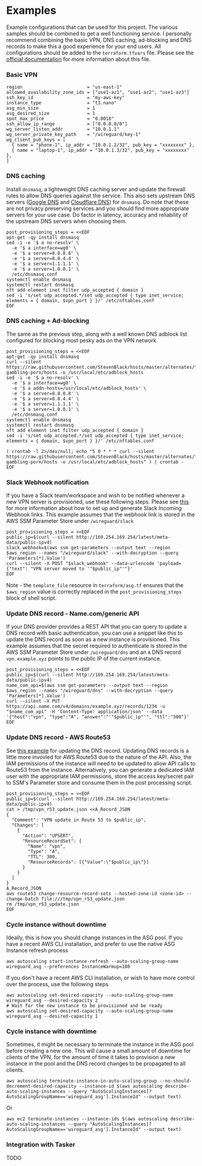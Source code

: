 # Examples

Example configurations that can be used for this project. The various samples should be combined to get a well functioning service. I personally recommend combining the basic VPN, DNS caching, ad-blocking and DNS records to make this a good experience for your end users. All configurations should be added to the `terraform.tfvars` file. Please see the [official documentation](https://learn.hashicorp.com/tutorials/terraform/aws-variables#from-a-file) for more information about this file.

### Basic VPN

```
region                        = "us-east-1"
allowed_availability_zone_ids = ["use1-az1", "use1-az2", "use1-az3"]
ssh_key_id                    = "my-aws-key"
instance_type                 = "t3.nano"
asg_min_size                  = 1
asg_desired_size              = 1
spot_max_price                = "0.0018"
ssh_allow_ip_range            = ["0.0.0.0/0"]
wg_server_listen_addr         = "10.0.1.1"
wg_server_private_key_path    = "/wireguard/key-1"
wg_client_pub_keys = [
  { name = "phone-1", ip_addr = "10.0.1.2/32", pub_key = "xxxxxxxx" },
  { name = "laptop-1", ip_addr = "10.0.1.3/32", pub_key = "xxxxxxxx" },
]
```

### DNS caching

Install `dnsmasq`, a lightweight DNS caching server and update the firewall rules to allow DNS queries against the service. This also sets upstream DNS servers ([Google DNS](https://developers.google.com/speed/public-dns/) and [Cloudflare DNS](https://www.cloudflare.com/dns/)) for `dnsmasq`. Do note that these are not privacy preserving services and you should find more appropriate servers for your use case. Do factor in latency, accuracy and reliability of the upstream DNS servers when choosing them.

```
post_provisioning_steps = <<EOF
apt-get -qy install dnsmasq
sed -i -e '$ a no-resolv' \
  -e '$ a interface=wg0' \
  -e '$ a server=8.8.8.8' \
  -e '$ a server=8.8.4.4' \
  -e '$ a server=1.1.1.1' \
  -e '$ a server=1.0.0.1' \
  /etc/dnsmasq.conf
systemctl enable dnsmasq
systemctl restart dnsmasq
nft add element inet filter udp_accepted { domain }
sed -i 's/set udp_accepted.*/set udp_accepted { type inet_service; elements = { domain, $vpn_port } }/' /etc/nftables.conf
EOF
```

### DNS caching + Ad-blocking

The same as the previous step, along with a well known DNS adblock list configured for blocking most pesky ads on the VPN network

```
post_provisioning_steps = <<EOF
apt-get -qy install dnsmasq
curl --silent https://raw.githubusercontent.com/StevenBlack/hosts/master/alternates/fakenews-gambling-porn/hosts -o /usr/local/etc/adblock_hosts
sed -i -e '$ a no-resolv' \
  -e '$ a interface=wg0' \
  -e '$ a addn-hosts=/usr/local/etc/adblock_hosts' \
  -e '$ a server=8.8.8.8' \
  -e '$ a server=8.8.4.4' \
  -e '$ a server=1.1.1.1' \
  -e '$ a server=1.0.0.1' \
  /etc/dnsmasq.conf
systemctl enable dnsmasq
systemctl restart dnsmasq
nft add element inet filter udp_accepted { domain }
sed -i 's/set udp_accepted.*/set udp_accepted { type inet_service; elements = { domain, $vpn_port } }/' /etc/nftables.conf

( crontab -l 2>/dev/null; echo "5 0 * * * curl --silent https://raw.githubusercontent.com/StevenBlack/hosts/master/alternates/fakenews-gambling-porn/hosts -o /usr/local/etc/adblock_hosts" ) | crontab -
EOF
```

### Slack Webhook notification

If you have a Slack team/workspace and wish to be notified whenever a new VPN server is provisioned, use these following steps. Please see [this](https://slack.com/intl/en-in/help/articles/115005265063-Incoming-webhooks-for-Slack) for more information about how to set up and generate Slack Incoming Webhook links. This example assumes that the webhook link is stored in the AWS SSM Parameter Store under `/wireguard/slack`

```
post_provisioning_steps = <<EOF
public_ip=$(curl --silent http://169.254.169.254/latest/meta-data/public-ipv4)
slack_webhook=$(aws ssm get-parameters --output text --region $aws_region --names "/wireguard/slack" --with-decryption --query 'Parameters[*].Value')
curl --silent -X POST "$slack_webhook" --data-urlencode 'payload={"text": "VPN server moved to '"$public_ip"'"}'
EOF
```
Note - the `template_file` resource in `terraform/asg.tf` ensures that the `$aws_region` value is correctly replaced in the `post_provisioning_steps` block of shell script.

### Update DNS record - Name.com/generic API

If your DNS provider provides a REST API that you can query to update a DNS record with basic authentication, you can use a snippet like this to update the DNS record as soon as a new instance is provisioned. This example assumes that the secret required to authenticate is stored in the AWS SSM Parameter Store under `/wireguard/dns` and an `A` DNS record `vpn.example.xyz` points to the public IP of the current instance.

```
post_provisioning_steps = <<EOF
public_ip=$(curl --silent http://169.254.169.254/latest/meta-data/public-ipv4)
name_com_api=$(aws ssm get-parameters --output text --region $aws_region --names "/wireguard/dns" --with-decryption --query 'Parameters[*].Value')
curl --silent -X PUT https://api.name.com/v4/domains/example.xyz/records/1234 -u "$name_com_api" -H 'Content-Type: application/json' --data '{"host":"vpn", "type":"A", "answer":"'"$public_ip"'", "ttl":"300"}'
EOF
```

### Update DNS record - AWS Route53

See [this example](https://oliverhelm.me/sys-admin/updating-aws-dns-records-from-cli) for updating the DNS record. Updating DNS records is a little more invovled for AWS Route53 due to the nature of the API. Also, the IAM permissions of the instance will need to be updated to allow API calls to Route53 from the instance. Alternatively, you can generate a dedicated IAM user with the appropriate IAM permissions, store the access key/secret pair to SSM's Parameter store and consume them in the post processing script.

```
post_provisioning_steps = <<EOF
public_ip=$(curl --silent http://169.254.169.254/latest/meta-data/public-ipv4)
cat > /tmp/vpn_r53_update.json <<A_Record_JSON
{
  "Comment": "VPN update in Route 53 to $public_ip",
  "Changes": [
    {
      "Action": "UPSERT",
      "ResourceRecordSet": {
        "Name": "vpn",
        "Type": "A",
        "TTL": 300,
        "ResourceRecords": [{"Value":\"$public_ip\"}]
      }
    }
  ]
}
A_Record_JSON
aws route53 change-resource-record-sets --hosted-zone-id <zone-id> --change-batch file:///tmp/vpn_r53_update.json
rm /tmp/vpn_r53_update.json
EOF
```

### Cycle instance without downtime

Ideally, this is how you should change instances in the ASG pool. If you have a recent AWS CLI installation, and prefer to use the native ASG Instance refresh process

```
aws autoscaling start-instance-refresh --auto-scaling-group-name wireguard_asg --preferences InstanceWarmup=180
```

If you don't have a recent AWS CLI installation, or wish to have more control over the process, use the following steps

```
aws autoscaling set-desired-capacity --auto-scaling-group-name wireguard_asg --desired-capacity 2
# Wait for the new instance to be provisioned and be ready
aws autoscaling set-desired-capacity --auto-scaling-group-name wireguard_asg --desired-capacity 1
```

### Cycle instance with downtime

Sometimes, it might be necessary to terminate the instance in the ASG pool before creating a new one. This will cause a small amount of downtime for clients of the VPN, for the amount of time it takes to provision a new instance in the pool and the DNS record changes to be propagated to all clients.

```
aws autoscaling terminate-instance-in-auto-scaling-group --no-should-decrement-desired-capacity --instance-id $(aws autoscaling describe-auto-scaling-instances --query "AutoScalingInstances[?AutoScalingGroupName=='wireguard_asg'].InstanceId" --output text)
```

Or

```
aws ec2 terminate-instances --instance-ids $(aws autoscaling describe-auto-scaling-instances --query "AutoScalingInstances[?AutoScalingGroupName=='wireguard_asg'].InstanceId" --output text)
```

### Integration with Tasker

TODO
